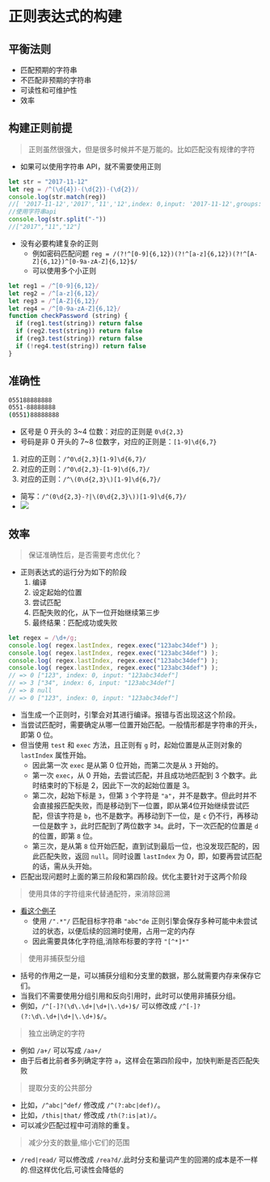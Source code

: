# 正则表达式的构建

## 平衡法则

* 匹配预期的字符串
* 不匹配非预期的字符串
* 可读性和可维护性
* 效率

## 构建正则前提

>正则虽然很强大，但是很多时候并不是万能的。比如匹配没有规律的字符

* 如果可以使用字符串 API，就不需要使用正则

```js
let str = "2017-11-12"
let reg = /^(\d{4})-(\d{2})-(\d{2})/
console.log(str.match(reg))
//[ '2017-11-12','2017','11','12',index: 0,input: '2017-11-12',groups: undefined ]
//使用字符串api
console.log(str.split("-"))
//["2017","11","12"]
```

* 没有必要构建复杂的正则
  * 例如密码匹配问题 `reg = /(?!^[0-9]{6,12})(?!^[a-z]{6,12})(?!^[A-Z]{6,12})^[0-9a-zA-Z]{6,12}$/`
  * 可以使用多个小正则

```js
let reg1 = /^[0-9]{6,12}/
let reg2 = /^[a-z]{6,12}/
let reg3 = /^[A-Z]{6,12}/
let reg4 = /^[0-9a-zA-Z]{6,12}/
function checkPassword (string) {
  if (reg1.test(string)) return false
  if (reg2.test(string)) return false
  if (reg3.test(string)) return false
  if (!reg4.test(string)) return false
}
```

## 准确性

```bash
055188888888
0551-88888888
(0551)88888888
```

* 区号是 0 开头的 3~4 位数：对应的正则是 `0\d{2,3}`
* 号码是非 0 开头的 7~8 位数字，对应的正则是：`[1-9]\d{6,7}`

1. 对应的正则：`/^0\d{2,3}[1-9]\d{6,7}/`
2. 对应的正则：`/^0\d{2,3}-[1-9]\d{6,7}/`
3. 对应的正则：`/^\(0\d{2,3}\)[1-9]\d{6,7}/`

* 简写：`/^(0\d{2,3}-?|\(0\d{2,3}\))[1-9]\d{6,7}/`
* ![ ](./img/构建/构建-准确性.png)

## 效率

>保证准确性后，是否需要考虑优化？

* 正则表达式的运行分为如下的阶段
   1. 编译
   2. 设定起始的位置
   3. 尝试匹配
   4. 匹配失败的化，从下一位开始继续第三步
   5. 最终结果：匹配成功或失败

```js
let regex = /\d+/g;
console.log( regex.lastIndex, regex.exec("123abc34def") );
console.log( regex.lastIndex, regex.exec("123abc34def") );
console.log( regex.lastIndex, regex.exec("123abc34def") );
console.log( regex.lastIndex, regex.exec("123abc34def") );
// => 0 ["123", index: 0, input: "123abc34def"]
// => 3 ["34", index: 6, input: "123abc34def"]
// => 8 null
// => 0 ["123", index: 0, input: "123abc34def"]
```

* 当生成一个正则时，引擎会对其进行编译。报错与否出现这这个阶段。
* 当尝试匹配时，需要确定从哪一位置开始匹配。一般情形都是字符串的开头，即第 0 位。
* 但当使用 `test` 和 `exec` 方法，且正则有 `g` 时，起始位置是从正则对象的 `lastIndex` 属性开始。
  * 因此第一次 `exec` 是从第 0 位开始，而第二次是从 `3` 开始的。
  * 第一次 `exec`，从 0 开始，去尝试匹配，并且成功地匹配到 3 个数字。此时结束时的下标是 2，因此下一次的起始位置是 3。
  * 第二次，起始下标是 `3`，但第 `3` 个字符是 `"a"`，并不是数字。但此时并不会直接报匹配失败，而是移动到下一位置，即从第4位开始继续尝试匹配，但该字符是 `b`，也不是数字。再移动到下一位，是 `c` 仍不行，再移动一位是数字 `3`，此时匹配到了两位数字 `34`。此时，下一次匹配的位置是 `d` 的位置，即第 `8` 位。
  * 第三次，是从第 `8` 位开始匹配，直到试到最后一位，也没发现匹配的，因此匹配失败，返回 `null`。同时设置 `lastIndex` 为 0，即，如要再尝试匹配的话，需从头开始。
* 匹配出现问题时上面的第三阶段和第四阶段。优化主要针对于这两个阶段

>使用具体的字符组来代替通配符，来消除回溯

* [看这个例子](04正则表达式回溯法.md#没有回溯的匹配)
  * 使用 `/".*"/` 匹配目标字符串 `"abc"de` 正则引擎会保存多种可能中未尝试过的状态，以便后续的回溯时使用，占用一定的内存
  * 因此需要具体化字符组,消除布标要的字符 `"[^*]*"`

>使用非捕获型分组

* 括号的作用之一是，可以捕获分组和分支里的数据，那么就需要内存来保存它们。
* 当我们不需要使用分组引用和反向引用时，此时可以使用非捕获分组。
* 例如，`/^[-]?(\d\.\d+|\d+|\.\d+)$/` 可以修改成 `/^[-]?(?:\d\.\d+|\d+|\.\d+)$/`。

>独立出确定的字符

* 例如 `/a+/` 可以写成 `/aa+/`
* 由于后者比前者多列确定字符 `a`，这样会在第四阶段中，加快判断是否匹配失败

>提取分支的公共部分

* 比如，`/^abc|^def/` 修改成 `/^(?:abc|def)/`。
* 比如，`/this|that/` 修改成 `/th(?:is|at)/`。
* 可以减少匹配过程中可消除的重复。

> 减少分支的数量,缩小它们的范围

* `/red|read/` 可以修改成 `/rea?d/`.此时分支和量词产生的回溯的成本是不一样的.但这样优化后,可读性会降低的

